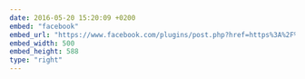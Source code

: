 ```yaml
---
date: 2016-05-20 15:20:09 +0200
embed: "facebook"
embed_url: "https://www.facebook.com/plugins/post.php?href=https%3A%2F%2Fwww.facebook.com%2Fphoto.php%3Ffbid%3D1199029750107568%26set%3Da.104335782910309.8361.100000016644208%26type%3D3&width=500"
embed_width: 500
embed_height: 588
type: "right"
---
```


